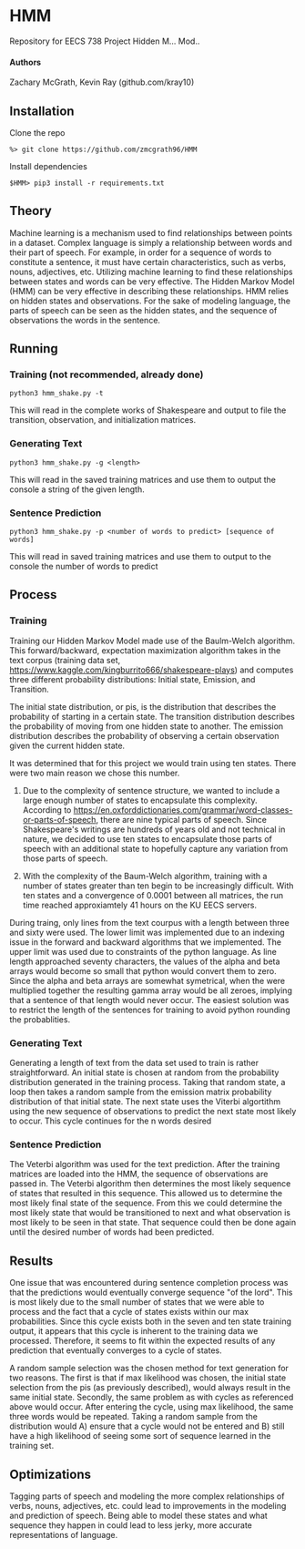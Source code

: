 # HMM
Repository for EECS 738 Project Hidden M... Mod..

#### Authors
Zachary McGrath, Kevin Ray (github.com/kray10)

## Installation

Clone the repo
```
%> git clone https://github.com/zmcgrath96/HMM
```

Install dependencies
```
$HMM> pip3 install -r requirements.txt

```
## Theory
Machine learning is a mechanism used to find relationships between points in a dataset. Complex language is simply a relationship between words and their part of speech. For example, in order for a sequence of words to constitute a sentence, it must have certain characteristics, such as verbs, nouns, adjectives, etc. Utilizing machine learning to find these relationships between states and words can be very effective. The Hidden Markov Model (HMM) can be very effective in describing these relationships. HMM relies on hidden states and observations. For the sake of modeling language, the parts of speech can be seen as the hidden states, and the sequence of observations the words in the sentence.
## Running

### Training (not recommended, already done)
```
python3 hmm_shake.py -t
```
This will read in the complete works of Shakespeare and output to file the transition, observation, and initialization matrices.

### Generating Text
```
python3 hmm_shake.py -g <length>
```
This will read in the saved training matrices and use them to output the console a string of the given length.

### Sentence Prediction
```
python3 hmm_shake.py -p <number of words to predict> [sequence of words]
```
This will read in saved training matrices and use them to output to the console the number of words to predict

## Process

### Training
Training our Hidden Markov Model made use of the Baulm-Welch algorithm. This forward/backward, expectation maximization algorithm takes in the text corpus (training data set, https://www.kaggle.com/kingburrito666/shakespeare-plays) and computes three different probability distributions: Initial state, Emission, and Transition.

The initial state distribution, or pis, is the distribution that describes the probability of starting in a certain state. The transition distribution describes the probability of moving from one hidden state to another. The emission distribution describes the probability of observing a certain observation given the current hidden state.

It was determined that for this project we would train using ten states. There were two main reason we chose this number.
1. Due to the complexity of sentence structure, we wanted to include a large enough number of states to encapsulate this complexity. According to https://en.oxforddictionaries.com/grammar/word-classes-or-parts-of-speech, there are nine typical parts of speech. Since Shakespeare's writings are hundreds of years old and not technical in nature, we decided to use ten states to encapsulate those parts of speech with an additional state to hopefully capture any variation from those parts of speech.

2. With the complexity of the Baum-Welch algorithm, training with a number of states greater than ten begin to be increasingly difficult. With ten states and a convergence of 0.0001 between all matrices, the run time reached approxiamtely 41 hours on the KU EECS servers.

During traing, only lines from the text courpus with a length between three and sixty were used. The lower limit was implemented due to an indexing issue in the forward and backward algorithms that we implemented. The upper limit was used due to constraints of the python language. As line length approached seventy characters, the values of the alpha and beta arrays would become so small that python would convert them to zero. Since the alpha and beta arrays are somewhat symetrical, when the were multiplied together the resulting gamma array would be all zeroes, implying that a sentence of that length would never occur. The easiest solution was to restrict the length of the sentences for training to avoid python rounding the probablities.

### Generating Text
Generating a length of text from the data set used to train is rather straightforward. An initial state is chosen at random from the probability distribution generated in the training process. Taking that random state, a loop then takes a random sample from the emission matrix probability distribution of that initial state. The next state uses the Viterbi algortithm using the new sequence of observations to predict the next state most likely to occur. This cycle continues for the n words desired

### Sentence Prediction
The Veterbi algorithm was used for the text prediction. After the training matrices are loaded into the HMM, the sequence of observations are passed in. The Veterbi algorithm then determines the most likely sequence of states that resulted in this sequence. This allowed us to determine the most likely final state of the sequence. From this we could determine the most likely state that would be transitioned to next and what observation is most likely to be seen in that state. That sequence could then be done again until the desired number of words had been predicted.

## Results
One issue that was encountered during sentence completion process was that the predictions would eventually converge sequence "of the lord". This is most likely due to the small number of states that we were able to process and the fact that a cycle of states exists within our max probabilities. Since this cycle exists both in the seven and ten state training output, it appears that this cycle is inherent to the training data we processed. Therefore, it seems to fit within the expected results of any prediction that eventually converges to a cycle of states.

A random sample selection was the chosen method for text generation for two reasons. The first is that if max likelihood was chosen, the initial state selection from the pis (as previously described), would always result in the same initial state. Secondly, the same problem as with cycles as referenced above would occur. After entering the cycle, using max likelihood, the same three words would be repeated. Taking a random sample from the distribution would A) ensure that a cycle would not be entered and B) still have a high likelihood of seeing some sort of sequence learned in the training set.

## Optimizations
Tagging parts of speech and modeling the more complex relationships of verbs, nouns, adjectives, etc. could lead to improvements in the modeling and prediction of speech. Being able to model these states and what sequence they happen in could lead to less jerky, more accurate representations of language.
